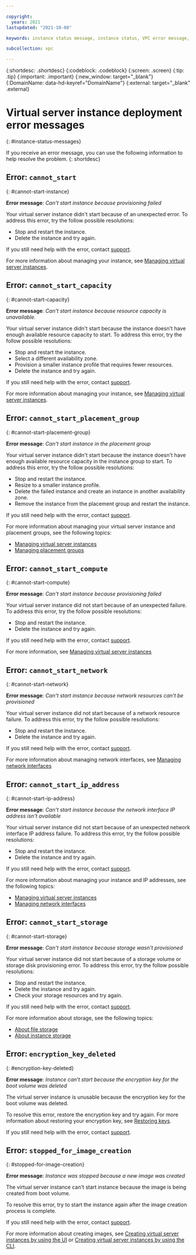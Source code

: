 ```yaml
---

copyright:
  years: 2021
lastupdated: "2021-10-08"

keywords: instance status message, instance status, VPC error message, error message, virtual server error

subcollection: vpc

---
```


{:shortdesc: .shortdesc}
{:codeblock: .codeblock}
{:screen: .screen}
{:tip: .tip}
{:important: .important}
{:new_window: target="_blank"}
{:DomainName: data-hd-keyref="DomainName"}
{:external: target="_blank" .external}

# Virtual server instance deployment error messages
{: #instance-status-messages}

If you receive an error message, you can use the following information to help resolve the problem.
{: shortdesc}

## Error: `cannot_start`
{: #cannot-start-instance}

**Error message**: _Can't start instance because provisioning failed_

Your virtual server instance didn't start because of an unexpected error. To address this error, try the follow possible resolutions: 

* Stop and restart the instance.
* Delete the instance and try again.

If you still need help with the error, contact [support](/docs/vpc?topic=vpc-getting-help).

For more information about managing your instance, see [Managing virtual server instances](/docs/vpc?topic=vpc-managing-virtual-server-instances).

## Error: `cannot_start_capacity`
{: #cannot-start-capacity}

**Error message**: _Can't start instance because resource capacity is unavailable._

Your virtual server instance didn't start because the instance doesn't have enough available resource capacity to start. To address this error, try the follow possible resolutions: 

* Stop and restart the instance.
* Select a different availability zone.
* Provision a smaller instance profile that requires fewer resources.
* Delete the instance and try again.

If you still need help with the error, contact [support](/docs/vpc?topic=vpc-getting-help).

For more information about managing your instance, see [Managing virtual server instances](/docs/vpc?topic=vpc-managing-virtual-server-instances).

## Error: `cannot_start_placement_group`
{: #cannot-start-placement-group}

**Error message**: _Can't start instance in the placement group_

Your virtual server instance didn't start because the instance doesn't have enough available resource capacity in the instance group to start. To address this error, try the follow possible resolutions: 

* Stop and restart the instance.
* Resize to a smaller instance profile.
* Delete the failed instance and create an instance in another availability zone.
* Remove the instance from the placement group and restart the instance.

If you still need help with the error, contact [support](/docs/vpc?topic=vpc-getting-help).

For more information about managing your virtual server instance and placement groups, see the following topics:
* [Managing virtual server instances](/docs/vpc?topic=vpc-managing-virtual-server-instances)
* [Managing placement groups](/docs/vpc?topic=vpc-managing-placement-group)

## Error: `cannot_start_compute`
{: #cannot-start-compute}

**Error message**: _Can't start instance because provisioning failed_

Your virtual server instance did not start because of an unexpected failure. To address this error, try the follow possible resolutions: 

* Stop and restart the instance.
* Delete the instance and try again.

If you still need help with the error, contact [support](/docs/vpc?topic=vpc-getting-help).

For more information, see [Managing virtual server instances](/docs/vpc?topic=vpc-managing-virtual-server-instances)

## Error: `cannot_start_network`
{: #cannot-start-network}

**Error message**: _Can't start instance because network resources can't be provisioned_

Your virtual server instance did not start because of a network resource failure. To address this error, try the follow possible resolutions: 

* Stop and restart the instance.
* Delete the instance and try again.

If you still need help with the error, contact [support](/docs/vpc?topic=vpc-getting-help).

For more information about managing network interfaces, see [Managing network interfaces](/docs/vpc?topic=vpc-using-instance-vnics)

## Error: `cannot_start_ip_address`
{: #cannot-start-ip-address}

**Error message**: _Can't start instance because the network interface IP address isn't available_

Your virtual server instance did not start because of an unexpected network interface IP address failure. To address this error, try the follow possible resolutions: 

* Stop and restart the instance.
* Delete the instance and try again.

If you still need help with the error, contact [support](/docs/vpc?topic=vpc-getting-help).

For more information about managing your instance and IP addresses, see the following topics:
* [Managing virtual server instances](/docs/vpc?topic=vpc-managing-virtual-server-instances)
* [Managing network interfaces](/docs/vpc?topic=vpc-using-instance-vnics)

## Error: `cannot_start_storage`
{: #cannot-start-storage}

**Error message**: _Can't start instance because storage wasn't provisioned_

Your virtual server instance did not start because of a storage volume or storage disk provisioning error. To address this error, try the follow possible resolutions: 

* Stop and restart the instance.
* Delete the instance and try again.
* Check your storage resources and try again.

If you still need help with the error, contact [support](/docs/vpc?topic=vpc-getting-help).

For more information about storage, see the following topics:
* [About file storage](docs/vpc?topic=vpc-file-storage-vpc-about)
* [About instance storage](/docs/vpc?topic=vpc-instance-storage)

## Error: `encryption_key_deleted`
{: #encryption-key-deleted}

**Error message**: _Instance can't start because the encryption key for the boot volume was deleted_

The virtual server instance is unusable because the encryption key for the boot volume was deleted.

To resolve this error, restore the encryption key and try again. For more information about restoring your encryption key, see [Restoring keys](/docs/key-protect?topic=key-protect-restore-keys&interface=ui).

If you still need help with the error, contact [support](/docs/vpc?topic=vpc-getting-help).

## Error: `stopped_for_image_creation`
{: #stopped-for-image-creation}

**Error message**: _Instance was stopped because a new image was created_

The virtual server instance can't start instance because the image is being created from boot volume. 

To resolve this error, try to start the instance again after the image creation process is complete.

If you still need help with the error, contact [support](/docs/vpc?topic=vpc-getting-help).

For more information about creating images, see [Creating virtual server instances by using the UI](/docs/vpc?topic=vpc-creating-virtual-servers) or [Creating virtual server instances by using the CLI](/docs/vpc?topic=vpc-creating-virtual-servers-cli).

